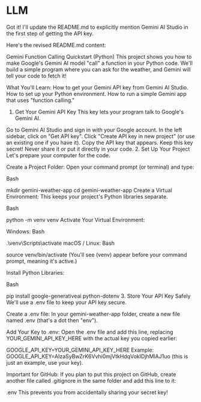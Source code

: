 # LLM

Got it! I'll update the README.md to explicitly mention Gemini AI Studio in the first step of getting the API key.

Here's the revised README.md content:

Gemini Function Calling Quickstart (Python)
This project shows you how to make Google's Gemini AI model "call" a function in your Python code. We'll build a simple program where you can ask for the weather, and Gemini will tell your code to fetch it!

What You'll Learn: 
  How to get your Gemini API key from Gemini AI Studio.
  How to set up your Python environment.
  How to run a simple Gemini app that uses "function calling."
  
1. Get Your Gemini API Key
This key lets your program talk to Google's Gemini AI.

Go to Gemini AI Studio and sign in with your Google account.
In the left sidebar, click on "Get API key".
Click "Create API key in new project" (or use an existing one if you have it).
Copy the API key that appears. Keep this key secret! Never share it or put it directly in your code.
2. Set Up Your Project
Let's prepare your computer for the code.

Create a Project Folder:
Open your command prompt (or terminal) and type:

Bash

mkdir gemini-weather-app
cd gemini-weather-app
Create a Virtual Environment:
This keeps your project's Python libraries separate.

Bash

python -m venv venv
Activate Your Virtual Environment:

Windows:
Bash

.\venv\Scripts\activate
macOS / Linux:
Bash

source venv/bin/activate
(You'll see (venv) appear before your command prompt, meaning it's active.)

Install Python Libraries:

Bash

pip install google-generativeai python-dotenv
3. Store Your API Key Safely
We'll use a .env file to keep your API key secure.

Create a .env file:
In your gemini-weather-app folder, create a new file named .env (that's a dot then "env").

Add Your Key to .env:
Open the .env file and add this line, replacing YOUR_GEMINI_API_KEY_HERE with the actual key you copied earlier:

GOOGLE_API_KEY=YOUR_GEMINI_API_KEY_HERE
Example: GOOGLE_API_KEY=AIzaSyBwZrK6Vvhi0mjVtkHdqVokIDjhMlAJ1uo (this is just an example, use your key).

Important for GitHub: If you plan to put this project on GitHub, create another file called .gitignore in the same folder and add this line to it:

.env
This prevents you from accidentally sharing your secret key!
